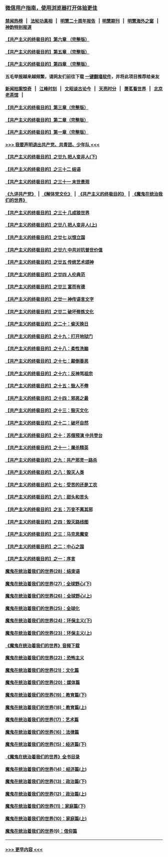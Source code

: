 ### [微信用户指南，使用浏览器打开体验更佳](https://github.com/gfw-breaker/banned-news1/blob/master/indexes/wechat-guide.md?t=0)
#### [禁闻热榜](热点新闻.md?t=0)  &nbsp;&nbsp;|&nbsp;&nbsp; [法轮功真相](https://github.com/gfw-breaker/truth/blob/master/README.md?t=0) &nbsp;&nbsp;|&nbsp;&nbsp; [明慧二十周年报告](https://github.com/gfw-breaker/mh-reports/blob/master/README.md?t=0) &nbsp;&nbsp;|&nbsp;&nbsp;[明慧期刊](https://github.com/gfw-breaker/mh-qikan) &nbsp;&nbsp;|&nbsp;&nbsp; [明慧海外之窗](https://github.com/gfw-breaker/mh-news/blob/master/README.md?t=0) &nbsp;&nbsp;|&nbsp;&nbsp; [神韵特别报道](https://github.com/gfw-breaker/mh-news/blob/master/shenyun.md?t=0)
#### [【共产主义的终极目的】第六章 （完整版）](../pages/nsc422/n11428913.md?t=02130402) 
#### [【共产主义的终极目的】第五章 （完整版）](../pages/nsc422/n11428912.md?t=02130402) 
#### [【共产主义的终极目的】第四章 （完整版）](../pages/nsc422/n11428907.md?t=02130402) 
#### 五毛举报越来越频繁，请网友们前往下载 [一键翻墙软件](https://github.com/gfw-breaker/ssr-accounts)，并将此项目推荐给亲友
#### [新闻拍案惊奇](https://github.com/gfw-breaker/banned-news1/blob/master/pages/link4.md) &nbsp;&nbsp;|&nbsp;&nbsp; [江峰时刻](https://github.com/gfw-breaker/banned-news1/blob/master/pages/link4.md) &nbsp;&nbsp;|&nbsp;&nbsp; [文昭谈古论今](https://github.com/gfw-breaker/banned-news1/blob/master/pages/link4.md) &nbsp;&nbsp;|&nbsp;&nbsp; [天亮时分](https://github.com/gfw-breaker/banned-news1/blob/master/pages/link4.md) &nbsp;&nbsp;|&nbsp;&nbsp; [萧茗看世界](https://github.com/gfw-breaker/banned-news1/blob/master/pages/link4.md) &nbsp;&nbsp;|&nbsp;&nbsp; [北京老茶馆](https://github.com/gfw-breaker/banned-news1/blob/master/pages/link4.md) &nbsp;&nbsp;|&nbsp;&nbsp; 
#### [【共产主义的终极目的】第三章（完整版）](../pages/nsc422/n11428848.md?t=02130402) 
#### [【共产主义的终极目的】第二章（完整版）](../pages/nsc422/n11428831.md?t=02130402) 
#### [【共产主义的终极目的】第一章（完整版）](../pages/nsc422/n11417651.md?t=02130402) 
#### [>>> 我要声明退出共产党、共青团、少年队 <<<](https://github.com/begood0513/goodnews/blob/master/quit/letter.md) 
#### [【共产主义的终极目的】之廿九 把人变非人(下)](../pages/nsc422/n11344140.md?t=02130402) 
#### [【共产主义的终极目的】之三十二 结语](../pages/nsc422/n11360535.md?t=02130402) 
#### [【共产主义的终极目的】之三十一 末世景观](../pages/nsc422/n11351129.md?t=02130402) 
#### [《九评共产党》](https://github.com/begood0513/9ping.md/blob/master/README.md) &nbsp;|&nbsp; [《解体党文化》](../../../../jtdwh.md/blob/master/README.md)  &nbsp;|&nbsp; [《共产主义的终极目的》](../../../../gczydzjmd.md/blob/master/README.md) &nbsp;|&nbsp; [《魔鬼在统治我们的世界》](../../../../mgztzwmdsj.md/blob/master/README.md) 
#### [【共产主义的终极目的】之三十 几成狼世界](../pages/nsc422/n11348280.md?t=02130402) 
#### [【共产主义的终极目的】之廿八 把人变非人(上)](../pages/nsc422/n11340492.md?t=02130402) 
#### [【共产主义的终极目的】之廿七 以恨立国](../pages/nsc422/n11336944.md?t=02130402) 
#### [【共产主义的终极目的】之廿六 中共对抗普世价值](../pages/nsc422/n11324785.md?t=02130402) 
#### [【共产主义的终极目的】之廿五 传统艺术颂神](../pages/nsc422/n11296396.md?t=02130402) 
#### [【共产主义的终极目的】之廿四 人伦典范](../pages/nsc422/n11296397.md?t=02130402) 
#### [【共产主义的终极目的】之廿三 富而有德](../pages/nsc422/n11283598.md?t=02130402) 
#### [【共产主义的终极目的】之廿一 神传语言文字](../pages/nsc422/n11263265.md?t=02130402) 
#### [【共产主义的终极目的】之廿二 破坏修炼文化](../pages/nsc422/n11245728.md?t=02130402) 
#### [【共产主义的终极目的】之二十：偷天换日](../pages/nsc422/n11238846.md?t=02130402) 
#### [【共产主义的终极目的】之十九：打开地狱门](../pages/nsc422/n11206376.md?t=02130402) 
#### [【共产主义的终极目的】之十八：柔性洗脑](../pages/nsc422/n11199994.md?t=02130402) 
#### [【共产主义的终极目的】之十七：颠倒善恶](../pages/nsc422/n11179782.md?t=02130402) 
#### [【共产主义的终极目的】之十六：反神骂祖宗](../pages/nsc422/n11166798.md?t=02130402) 
#### [【共产主义的终极目的】之十五：毁人不倦](../pages/nsc422/n11166792.md?t=02130402) 
#### [【共产主义的终极目的】之十四：邪恶之最](../pages/nsc422/n11150249.md?t=02130402) 
#### [【共产主义的终极目的】之十三：毁灭文化](../pages/nsc422/n11135227.md?t=02130402) 
#### [【共产主义的终极目的】之十二：破坏自然](../pages/nsc422/n11135214.md?t=02130402) 
#### [【共产主义的终极目的】之十：苏俄预演 中共登台](../pages/nsc422/n11118424.md?t=02130402) 
#### [【共产主义的终极目的】之十一：屠杀精英](../pages/nsc422/n11118442.md?t=02130402) 
#### [【共产主义的终极目的】之九：共产邪灵一路杀](../pages/nsc422/n11114139.md?t=02130402) 
#### [【共产主义的终极目的】之八：毁灭人类](../pages/nsc422/n11108503.md?t=02130402) 
#### [【共产主义的终极目的】之七：受苦的还是工农](../pages/nsc422/n11101809.md?t=02130402) 
#### [【共产主义的终极目的】之六：甜头和苦头](../pages/nsc422/n11096971.md?t=02130402) 
#### [【共产主义的终极目的】之五：万变不离其邪](../pages/nsc422/n11091285.md?t=02130402) 
#### [【共产主义的终极目的】之四：毁灭路线图](../pages/nsc422/n11086284.md?t=02130402) 
#### [【共产主义的终极目的】之三：马克思魔变](../pages/nsc422/n11061941.md?t=02130402) 
#### [【共产主义的终极目的】之二：中心之国](../pages/nsc422/n11047728.md?t=02130402) 
#### [【共产主义的终极目的】之一：序言](../pages/nsc422/n11086077.md?t=02130402) 
#### [魔鬼在统治着我们的世界(28)：结束语](../pages/nsc422/n10936246.md?t=02130402) 
#### [魔鬼在统治着我们的世界(27)：全球野心(下)](../pages/nsc422/n10928319.md?t=02130402) 
#### [魔鬼在统治着我们的世界(26)：全球野心(上)](../pages/nsc422/n10900318.md?t=02130402) 
#### [魔鬼在统治着我们的世界(25)：全球化](../pages/nsc422/n10788205.md?t=02130402) 
#### [魔鬼在统治着我们的世界(24)：环保主义(下)](../pages/nsc422/n10695307.md?t=02130402) 
#### [魔鬼在统治着我们的世界(23)：环保主义(上)](../pages/nsc422/n10688613.md?t=02130402) 
#### [《魔鬼在统治着我们的世界》音频下载](../pages/nsc422/n10635553.md?t=02130402) 
#### [魔鬼在统治着我们的世界(22)：恐怖主义](../pages/nsc422/n10614727.md?t=02130402) 
#### [魔鬼在统治着我们的世界(21)：文化篇](../pages/nsc422/n10597706.md?t=02130402) 
#### [魔鬼在统治着我们的世界(20)：媒体篇](../pages/nsc422/n10586579.md?t=02130402) 
#### [魔鬼在统治着我们的世界(19)：教育篇(下)](../pages/nsc422/n10564808.md?t=02130402) 
#### [魔鬼在统治着我们的世界(18)：教育篇(上)](../pages/nsc422/n10526970.md?t=02130402) 
#### [魔鬼在统治着我们的世界(17)：艺术篇](../pages/nsc422/n10499093.md?t=02130402) 
#### [魔鬼在统治着我们的世界(16)：法律篇](../pages/nsc422/n10485969.md?t=02130402) 
#### [魔鬼在统治着我们的世界(15)：经济篇(下)](../pages/nsc422/n10469975.md?t=02130402) 
#### [《魔鬼在统治着我们的世界》全书目录](../pages/nsc422/n10464261.md?t=02130402) 
#### [魔鬼在统治着我们的世界(14)：经济篇(上)](../pages/nsc422/n10457370.md?t=02130402) 
#### [魔鬼在统治着我们的世界(13)：政治篇(下)](../pages/nsc422/n10448270.md?t=02130402) 
#### [魔鬼在统治着我们的世界(12)：政治篇(上)](../pages/nsc422/n10444576.md?t=02130402) 
#### [魔鬼在统治着我们的世界(11)：家庭篇(下)](../pages/nsc422/n10440961.md?t=02130402) 
#### [魔鬼在统治着我们的世界(10)：家庭篇(上)](../pages/nsc422/n10435448.md?t=02130402) 
#### [魔鬼在统治着我们的世界(9)：信仰篇](../pages/nsc422/n10432159.md?t=02130402) 

----
#### [ >>> 更早内容 <<< ](../indexes/nsc422-earlier.md)

